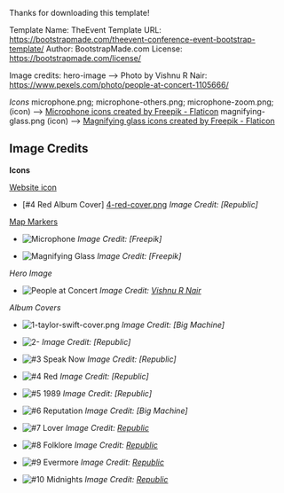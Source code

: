 Thanks for downloading this template!

Template Name: TheEvent
Template URL: https://bootstrapmade.com/theevent-conference-event-bootstrap-template/
Author: BootstrapMade.com
License: https://bootstrapmade.com/license/

Image credits:
hero-image --> Photo by Vishnu R Nair: https://www.pexels.com/photo/people-at-concert-1105666/

*Icons*
microphone.png; microphone-others.png; microphone-zoom.png; (icon) --> <a href="https://www.flaticon.com/free-icons/microphone" title="microphone icons">Microphone icons created by Freepik - Flaticon</a>
magnifying-glass.png (icon) --> <a href="https://www.flaticon.com/free-icons/magnifying-glass" title="magnifying glass icons">Magnifying glass icons created by Freepik - Flaticon</a>


## Image Credits
**Icons**

<u>Website icon</u>
- [#4 Red Album Cover] [4-red-cover.png](https://en.wikipedia.org/wiki/Red_(Taylor%27s_Version))
  *Image Credit: [Republic]*

<u>Map Markers</u>
- ![Microphone](https://www.flaticon.com/free-icons/microphone)
  *Image Credit: [Freepik]*

- ![Magnifying Glass](https://www.flaticon.com/free-icons/magnifying-glass)
  *Image Credit: [Freepik]*



*Hero Image*
- ![People at Concert](https://www.pexels.com/photo/people-at-concert-1105666/)
  *Image Credit: [Vishnu R Nair](https://images.pexels.com/photos/1105666/pexels-photo-1105666.jpeg?auto=compress&cs=tinysrgb&w=1260&h=750&dpr=2)*


*Album Covers*
- ![1-taylor-swift-cover.png](https://upload.wikimedia.org/wikipedia/en/1/1f/Taylor_Swift_-_Taylor_Swift.png)
  *Image Credit: [Big Machine]*

- ![2-](https://upload.wikimedia.org/wikipedia/en/5/5b/Fearless_%28Taylor%27s_Version%29_%282021_album_cover%29_by_Taylor_Swift.png)
  *Image Credit: [Republic]*

- ![#3 Speak Now](https://upload.wikimedia.org/wikipedia/en/5/5b/Fearless_%28Taylor%27s_Version%29_%282021_album_cover%29_by_Taylor_Swift.png)
  *Image Credit: [Republic]*

- ![#4 Red](https://upload.wikimedia.org/wikipedia/en/4/47/Taylor_Swift_-_Red_%28Taylor%27s_Version%29.png)
  *Image Credit: [Republic]*

- ![#5 1989](https://upload.wikimedia.org/wikipedia/en/d/d5/Taylor_Swift_-_1989_%28Taylor%27s_Version%29.png)
  *Image Credit: [Republic]*

- ![#6 Reputation](https://upload.wikimedia.org/wikipedia/en/f/f2/Taylor_Swift_-_Reputation.png)
  *Image Credit: [Big Machine]*

- ![#7 Lover](https://upload.wikimedia.org/wikipedia/en/c/cd/Taylor_Swift_-_Lover.png)
  *Image Credit: [Republic](source2-url)*

- ![#8 Folklore](https://upload.wikimedia.org/wikipedia/en/f/f8/Taylor_Swift_-_Folklore.png)
  *Image Credit: [Republic](source2-url)*

- ![#9 Evermore](https://upload.wikimedia.org/wikipedia/en/0/0a/Taylor_Swift_-_Evermore.png)
  *Image Credit: [Republic](source2-url)*

- ![#10 Midnights](https://upload.wikimedia.org/wikipedia/en/9/9f/Midnights_-_Taylor_Swift.png)
  *Image Credit: [Republic](source2-url)*



